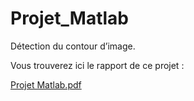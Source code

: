 # Projet_Matlab
Détection du contour d’image.


Vous trouverez ici le rapport de ce projet :


[Projet Matlab.pdf](https://github.com/HamzaTM/Projet_Matlab/files/11354953/Projet.Matlab.pdf)
